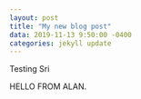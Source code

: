 ```yaml
---
layout: post
title: "My new blog post"
data: 2019-11-13 9:50:00 -0400
categories: jekyll update
---
```


Testing Sri

HELLO FROM ALAN.

